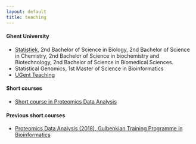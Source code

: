 ```yaml
---
layout: default
title: teaching
---
```


#### Ghent University
- [Statistiek](https://users.ugent.be/~lclement/statistiek/), 2nd Bachelor of Science in Biology, 2nd Bachelor of Science in Chemistry, 2nd Bachelor of Science in biochemistry and Biotechnology, 2nd Bachelor of Science in Biomedical Sciences.
- Statistical Genomics, 1st Master of Science in Bioinformatics
- [UGent Teaching](https://telefoonboek.ugent.be/nl/people/801001441317)

#### Short courses
- [Short course in Proteomics Data Analysis](https://statomics.github.io/pda/)

#### Previous short courses
- [Proteomics Data Analysis (2018), Gulbenkian Training Programme in Bioinformatics](https://gtpb.github.io/PDA18/)

